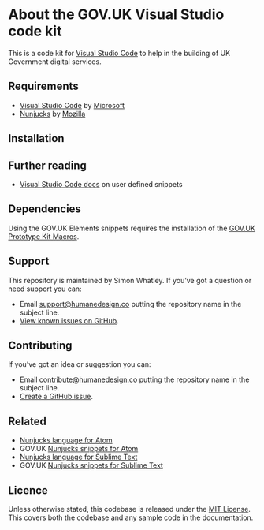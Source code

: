 # About the GOV.UK Visual Studio code kit
This is a code kit for [Visual Studio Code](https://code.visualstudio.com/) to help in the building of UK Government digital services.

## Requirements
- [Visual Studio Code](https://code.visualstudio.com/) by [Microsoft](https://www.microsoft.com/)
- [Nunjucks](https://mozilla.github.io/nunjucks/) by [Mozilla](https://mozilla.github.io/)

## Installation



## Further reading
- [Visual Studio Code docs](https://code.visualstudio.com/docs/editor/userdefinedsnippets) on user defined snippets


## Dependencies
Using the GOV.UK Elements snippets requires the installation of the [GOV.UK Prototype Kit Macros](https://github.com/whatterz/govuk-prototype-kit-macros).

## Support
This repository is maintained by Simon Whatley. If you’ve got a question or need support you can:

* Email support@humanedesign.co putting the repository name in the subject line.
* [View known issues on GitHub](https://github.com/whatterz/govuk-visual-studio-code-kit/issues).

## Contributing
If you’ve got an idea or suggestion you can:

* Email contribute@humanedesign.co putting the repository name in the subject line.
* [Create a GitHub issue](https://github.com/whatterz/govuk-visual-studio-code-kit/issues).

## Related
- [Nunjucks language for Atom](https://github.com/whatterz/atom-language-nunjucks)
- GOV.UK [Nunjucks snippets for Atom](https://github.com/whatterz/govuk-atom-code-kit)
- [Nunjucks language for Sublime Text](https://github.com/whatterz/sublime-language-nunjucks)
- GOV.UK [Nunjucks snippets for Sublime Text](https://github.com/whatterz/govuk-sublime-code-kit)

## Licence
Unless otherwise stated, this codebase is released under the [MIT License](https://github.com/whatterz/govuk-atom-code-kit/blob/master/LICENSE). This covers both the codebase and any sample code in the documentation.
